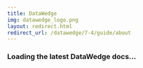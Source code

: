 ```yaml
---
title: DataWedge
img: datawedge_logo.png
layout: redirect.html
redirect_url: /datawedge/7-4/guide/about
---
```


### Loading the latest DataWedge docs...
